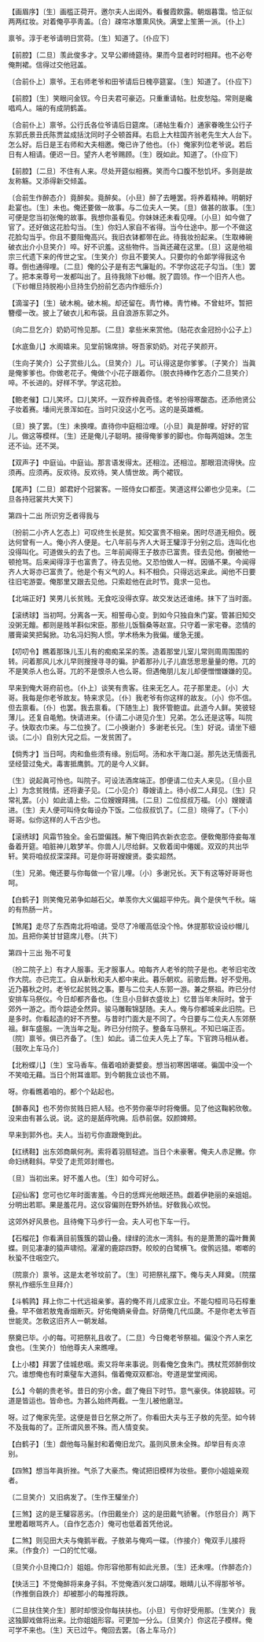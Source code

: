 <!-- { "loadSidebar": true } -->
【画眉序】〔生〕画槛正荷开。邀尔夫人出闺外。看餐霞飮露。朝烟暮霭。恰正似两两红妆。对着俺亭亭靑盖。〔合〕疎帘冰簟熏风快。满堂上笙箫一派。〔仆上〕 

禀爷。淳于老爷请明日赏荷。〔生〕知道了。〔仆应下〕 

【前腔】〔二旦〕羡此俊多才。又早公卿绮筵待。果而今显者时时相拜。也不必夸俺荆裙。信得过交他冠盖。

〔合前仆上〕禀爷。王右师老爷和田爷请后日槐亭筵宴。〔生〕知道了。〔仆应下〕 

【前腔】〔生〕笑眼问金钗。今日夫君可豪迈。只重重请帖。肚皮愁隘。常则是纔唱鸡人。端的有成阴鹤盖。

〔合前仆上〕禀爷。公行氏各位爷请后日筵席。〔递帖生看介〕通家眷晚生公行子东郭氏景丑氏陈贾盆成括沈同时子仝顿首拜。右启上大柱国齐翁老先生大人台下。怎么好。后日是王右师和大夫相邀。俺已许了他也。〔仆〕俺家列位老爷说。若后日有人相请。便迟一日。望齐人老爷赐顾。〔生〕旣如此。知道了。〔仆应下〕 

【前腔】〔二旦〕不住有人来。尽处开筵似相赛。笑而今口腹不愁饥坏。多则是故友称觞。又添得新交倾盖。

〔合前生作醉态介〕竟醉矣。竟醉矣。〔小旦〕醉了去睡罢。将养着精神。明朝好赴宴也。〔生〕未也。俺还要做一故事。与二位夫人一笑。〔旦〕做甚的故事。〔生〕可便是您当初张俺的故事。我想你虽看见。你妹妹还未看见哩。〔小旦〕如今做了官了。还好做这花脸勾当。〔生〕你妇人家自不省得。当今仕途中。那一个不做这花脸勾当乎。你且不要阻俺高兴。我旧衣钵都带在此。待我妆扮起来。〔生取棒碗破衣出介小旦笑介〕啐。好不识羞。这些物件。当眞还藏在这里。〔旦〕这是他祖宗三代遗下来的传世之宝。〔生笑介〕你且不要笑人。只要你的令郞学得我这令尊。倒也通得哩。〔二旦〕俺的公子是有志气廉耻的。不学你这花子勾当。〔生〕罢了。把本来尊号一发都叫出了。且待我除下纱帽。脱了圆领。作一个旧齐人也。〔下纱帽旦持脱袍小旦持生仍扮前乞态内作细乐介〕 

【滴溜子】〔生〕破木椀。破木椀。却还留在。靑竹棒。靑竹棒。不曾蛀坏。暂把簪缨一改。披上了破衣儿和布袋。且自浪游东郭之外。

〔向二旦乞介〕奶奶可怜见那。〔二旦〕拿些米来赏他。〔贴花衣金冠扮小公子上〕 

【水底鱼儿】水阁嬉来。见堂前锦席排。呀吾家奶奶。对花子笑颜开。

〔生向子笑介〕公子赏些儿么。〔旦笑介〕儿。可认得这是你爹爹。〔子笑介〕当眞是俺爹爹也。你做老花子。俺做个小花子跟着你。〔脱衣持棒作乞态介二旦笑介〕啐。不长进的。好样不学。学这花脸。 

【鲍老催】口儿笑坏。口儿笑坏。一双乔梓眞奇怪。老爷扮得寒酸态。还添他贤公子妆着赛。墦间光景浑如在。当时只没这小乞丐。这的是英雄槪。

〔旦〕换了罢。〔生〕未换哩。直待你中庭相泣哩。〔小旦〕眞是醉哩。好好的官儿。做这等模样。〔生〕还是俺儿子聪明。接得俺爹爹的脚也。你每两姐妹。怎生还不讪。还不哭。 

【双声子】中庭讪。中庭讪。那言语发得太。还相泣。还相泣。那眼泪流得快。应须再。应须再。反欢待。反欢待。笑人情世故。两个裙钗。

【尾声】〔二旦〕郞君好个冠裳客。一班侍女口都歪。笑道这样公卿也少见来。〔二旦各持冠裳共大笑下〕 

第四十二出
所识穷乏者得我与

〔扮前二小齐人乞态上〕可叹终生长是贫。知交富贵不相亲。困时尽道无相负。旣达何曾有一人。俺小齐人便是。七八年前与齐人大哥王驩淳于分别之后。连叫化也没得叫化。可道做头的去了也。三年前闻得王子敖亦已富贵。径去见他。倒被他一顿抢骂。后来闻得淳于也富贵了。待去见他。又恐怕做人一样。因循不果。今闻得齐人大哥亦已富贵了。他是个有义气的人。料不相负。只得远远来此。闻他不日要往旧宅游耍。俺那里又跟去见他。只索趁他在此时节。竟求一见也。 

【北端正好】笑男儿长贫贱。无食吃没得衣穿。故交发达还谁绻。抺下了当时面。

【滚绣球】当初呵。分离各一天。相誓毋心变。到如今只独自朱门宴。管甚旧知交没粥无饘。都则是贱羊斟似宋臣。那些儿饭翳桑等赵宣。只守着一家宅眷。恣情的餍膏粱笑把髯掀。功名冯妇狥人惯。学术杨朱为我偏。缓急无援。

【叨叨令】瞧着那珠儿玉儿有的痴痴呆呆的羡。造着那堂儿室儿常则周周围围的转。问着那风儿水儿早则搜搜寻寻的徧。护着那孙儿子儿直恁思思量量的倦。兀的不是笑杀人也么哥。兀的不是恨杀人也么哥。但遇俺朋儿友儿却便憎憎嫌嫌的见。

早来到俺大哥府前也。〔仆上〕谈笑有贵客。往来无乞人。花子那里走。〔小〕大哥。我每是你老爷故友。特来求见。〔仆〕我老爷有你这样的故友。〔小〕你不信。但去禀看。〔仆〕也罢。我去禀看。〔下随生上〕我怀管鲍谊。此道今人鲜。笑彼轻薄儿。还复自黾勉。快请进来。〔仆请二小进见介生〕兄弟。怎么还是这等。叫院子。快取衣巾来。与二位换了。〔二小换谢介〕多谢老长兄。〔生〕好说。请坐下细谈。〔二小〕自别大兄之后。一发贫困了。 

【倘秀才】当日呵。肉和鱼些须有缘。别后呵。汤和水干海口涎。那先达无情面孔坚经营过兔犬。毒害抵鹰鹯。兀的是今人义鲜。

〔生〕说起眞可怜也。叫院子。可设法酒席端正。卽便请二位夫人来见。〔旦小旦上〕为念贫贱情。还将妻子见。〔二小见介〕尊嫂请上。待小叔二人拜见。〔生〕只常礼罢。〔小〕如此请上些。二位嫂嫂拜揖。〔二旦〕二位叔叔万福。〔小〕嫂嫂请进。〔生〕夫人便可叫侍女每设办下饭。二位叔叔饥了。〔二旦〕晓得了。〔下小〕哥哥。似你这样的人千古少也。 

【滚绣球】风霜节独全。金石盟偏践。解下俺旧鹑衣新衣恋恋。便敎俺那侍妾每准备着开筵。咱脏神儿敢梦羊。你兽人儿尽给鲜。又敎着闺中僊媛。双双的共出华轩。笑将咱叔叔深深拜。可是你哥哥嫂嫂贤。委实超然。

〔生〕兄弟。俺还要与你每做一个官儿哩。〔小〕多谢兄长。天下有这等好哥哥也呵。 

【白鹤子】则笑俺兄弟争如越石父。单羡你大义偏超平仲先。眞个是侠气千秋。端的有热肠一片。

【煞尾】走尽了东西南北将咱谴。受尽了冷暖高低没个怜。休提那软设设纱帽儿加。且把你美甘甘筵席儿卷。〔共下〕 

第四十三出
殆不可复

〔扮二院子上〕有才人服事。无才服事人。咱每齐人老爷的院子是也。老爷旧宅改作大院。亦已完工。自从新秋和夫人都中来此。暮乐朝欢。前歌后舞。好不受用。近乃暮秋之时。老爷忆起贫贱之事。要与二位夫人东郭一游。兼之祭祖。昨已分付安排车马祭仪。今日却都齐备也。〔生旦小旦鲜衣盛妆上〕忆昔当年未际时。曾于郊外一游之。而今踪迹全然异。骏马雕鞍锦瑟随。夫人。俺与你都城来此旧院。已是多时。你看起造的好不齐整。与昔时门面大是不同了。今日要与二位夫人东郊祭祖。鲜车盛服。一洗当年之耻。昨已分付院子。整备车马祭礼。不知已端正否。〔院〕禀爷。俱已齐备了。〔生〕如此。请二位夫人先上了车。下官跨马相从者。〔鼓吹上车马介〕 

【北粉蝶儿】〔生〕宝马香车。偕着咱娇妻嬖妾。想当初寒困堪嗟。徧国中没一个不笑咱无藉。当日个附耳谁耶。到今朝我立谈也不屑。

呀。你看瞧着咱的。都个个跕起也。 

【醉春风】也不劳你贫贱日把人轻。也不劳你豪华时将俺慑。见了他这鞠躬欣敬。没来由有甚么说。说。这的是舐痔吮痈。后恭前倨。奴颜婢颊。

早来到郭外也。夫人。当初亏你直跟俺到此。 

【红绣鞋】出东郊商飙何冽。索将着羽扇轻遮。当日个未豪奢。俺夫人赤足撇。你命妇绣鞋斜。早受了走荒郊封赠也。

〔旦〕当初出来。好不羞人也。〔生〕如今可好么。 

【迎仙客】您可也忆年时面害羞。今日的恁辉光他眼还热。觑着伊艳丽的亲姐姐。分明出若耶。果是羞花月。这仪容偏则在野外娇怯。好敎我心欢悦。

这郊外好风景也。且待俺下马步行一会。夫人可也下车一行。 

【石榴花】你看满目前簇簇的碧山叠。绿绿的流水一湾斜。有的是萧萧的霜叶舞黄蝶。则见凄凄的猿声啸彻。濯濯的鹿踪四野。皎皎的白鹭横飞。俊鹘远猎。喞喞的秋蛩不住咽空穴。

〔院禀介〕禀爷。这是太老爷坟前了。〔生〕可把祭礼摆下。俺与夫人拜奠。〔院摆祭礼作细乐生旦拜介〕 

【斗鹌鹑】拜上你二十代远祖亲爹。喜的俺不肖儿成家立业。不能勾桓司马石椁重叠。早不做若敖鬼香烟断灭。好佑俺嫡亲骨血。好荫俺几代瓜瓞。不是你老太爷百世能灵。怎敎这旧齐人一朝发越。

祭奠已毕。小的每。可把祭礼且收了。〔二旦〕今日俺老爷祭祖。偏没个齐人来乞食也。〔生笑介〕怕他尊夫人来瞧哩。 

【上小楼】拜罢了佳城悲咽。索又将年来事说。则看俺乞食朱门。携杖荒郊醉倒坟穴。谁想俺也有时乘璧车大道斜。偕着俺双双都冶。夸道是堂堂阀阅。

【么】今朝的贵老爷。昔日的穷小舍。觑了俺目下时节。意气豪侠。体貌超轶。可道是皆运也。皆命也。为甚么始终两截。一生儿被他磨湼。

呀。过了俺家先茔。这便是昔日乞祭之所了。你看田大夫与王子敖的先茔。如今转不及我每的了。正所谓风景不殊。而人情变矣。 

【白鹤子】〔生〕觑他每马鬣封和着俺旧龙穴。虽则风景未全殊。却举目有炎凉别。

【四煞】想当年眞折挫。气杀了大豪杰。俺试把旧模样为妆些。要你小姐姐亲观者。

〔二旦笑介〕又旧病发了。〔生作王驩坐介〕 

【三煞】这的是王驩容恶劣。〔作田戴坐介〕这的是田戴气骄奢。〔作怒目介〕两下里瞪着眼骂齐人。〔自作乞态介〕俺可也低着首凭他说。

【二煞】则见田大夫与俺鹅半截。子敖弟与俺鸡一碟。〔作接介〕俺双手儿接将来。〔作食介〕一口的忙忙啜。

〔旦笑介小旦掩口介〕姐姐。你形容他那有如此光景。〔生〕还未哩。〔作醉态介〕 

【快活三】不觉俺醉将来身子斜。不觉俺酒兴发口胡喋。眼睛儿认不得那爷爷。〔作推倒自跌介〕却被那小的每推将跌。

〔二旦扶住笑介生〕那时却恨没你每扶扶也。〔小旦〕亏你好受用那。〔生笑介〕我这独脚戏做将出来。比你姐姐形容。可更加一分么。〔旦笑介〕你这花子模样。俺可学不来也。〔生〕天已过午。俺回去罢。〔各上车马介〕 

